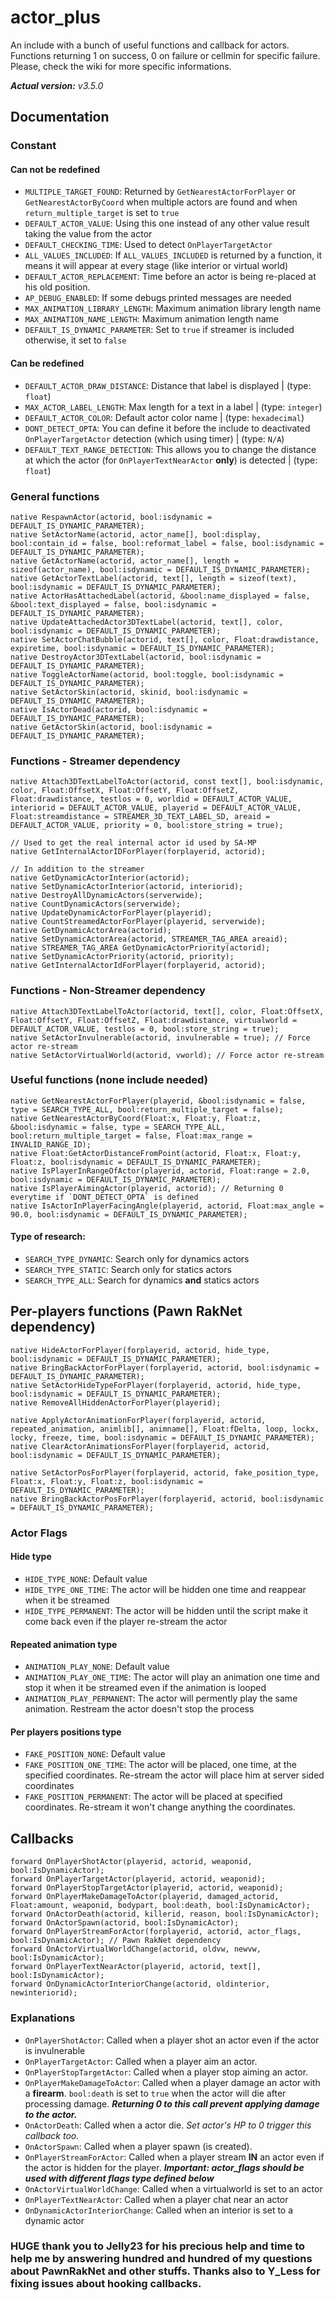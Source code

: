 # actor_plus
An include with a bunch of useful functions and callback for actors.
Functions returning 1 on success, 0 on failure or cellmin for specific failure. Please, check the wiki for more specific informations.

***Actual version:*** *v3.5.0*

## Documentation
### Constant
#### Can not be redefined
* `MULTIPLE_TARGET_FOUND`: Returned by `GetNearestActorForPlayer` or `GetNearestActorByCoord` when multiple actors are found and when `return_multiple_target` is set to `true`
* `DEFAULT_ACTOR_VALUE`: Using this one instead of any other value result taking the value from the actor
* `DEFAULT_CHECKING_TIME`: Used to detect `OnPlayerTargetActor`
* `ALL_VALUES_INCLUDED`: If `ALL_VALUES_INCLUDED` is returned by a function, it means it will appear at every stage (like interior or virtual world)
* `DEFAULT_ACTOR_REPLACEMENT`: Time before an actor is being re-placed at his old position.
* `AP_DEBUG_ENABLED`: If some debugs printed messages are needed
* `MAX_ANIMATION_LIBRARY_LENGTH`: Maximum animation library length name
* `MAX_ANIMATION_NAME_LENGTH`: Maximum animation length name
* `DEFAULT_IS_DYNAMIC_PARAMETER`: Set to `true` if streamer is included otherwise, it set to `false`

#### Can be redefined
* `DEFAULT_ACTOR_DRAW_DISTANCE`: Distance that label is displayed | (type: `float`)
* `MAX_ACTOR_LABEL_LENGTH`: Max length for a text in a label | (type: `integer`)
* `DEFAULT_ACTOR_COLOR`: Default actor color name | (type: `hexadecimal`)
* `DONT_DETECT_OPTA`: You can define it before the include to deactivated `OnPlayerTargetActor` detection (which using timer) | (type: `N/A`)
* `DEFAULT_TEXT_RANGE_DETECTION`: This allows you to change the distance at which the actor (for `OnPlayerTextNearActor` **only**) is detected | (type: `float`)

### General functions
```pawn
native RespawnActor(actorid, bool:isdynamic = DEFAULT_IS_DYNAMIC_PARAMETER);
native SetActorName(actorid, actor_name[], bool:display, bool:contain_id = false, bool:reformat_label = false, bool:isdynamic = DEFAULT_IS_DYNAMIC_PARAMETER);
native GetActorName(actorid, actor_name[], length = sizeof(actor_name), bool:isdynamic = DEFAULT_IS_DYNAMIC_PARAMETER);
native GetActorTextLabel(actorid, text[], length = sizeof(text), bool:isdynamic = DEFAULT_IS_DYNAMIC_PARAMETER);
native ActorHasAttachedLabel(actorid, &bool:name_displayed = false, &bool:text_displayed = false, bool:isdynamic = DEFAULT_IS_DYNAMIC_PARAMETER);
native UpdateAttachedActor3DTextLabel(actorid, text[], color, bool:isdynamic = DEFAULT_IS_DYNAMIC_PARAMETER);
native SetActorChatBubble(actorid, text[], color, Float:drawdistance, expiretime, bool:isdynamic = DEFAULT_IS_DYNAMIC_PARAMETER);
native DestroyActor3DTextLabel(actorid, bool:isdynamic = DEFAULT_IS_DYNAMIC_PARAMETER);
native ToggleActorName(actorid, bool:toggle, bool:isdynamic = DEFAULT_IS_DYNAMIC_PARAMETER);
native SetActorSkin(actorid, skinid, bool:isdynamic = DEFAULT_IS_DYNAMIC_PARAMETER);
native IsActorDead(actorid, bool:isdynamic = DEFAULT_IS_DYNAMIC_PARAMETER);
native GetActorSkin(actorid, bool:isdynamic = DEFAULT_IS_DYNAMIC_PARAMETER);
``` 

### Functions - Streamer dependency
```pawn
native Attach3DTextLabelToActor(actorid, const text[], bool:isdynamic, color, Float:OffsetX, Float:OffsetY, Float:OffsetZ, Float:drawdistance, testlos = 0, worldid = DEFAULT_ACTOR_VALUE, interiorid = DEFAULT_ACTOR_VALUE, playerid = DEFAULT_ACTOR_VALUE, Float:streamdistance = STREAMER_3D_TEXT_LABEL_SD, areaid = DEFAULT_ACTOR_VALUE, priority = 0, bool:store_string = true);

// Used to get the real internal actor id used by SA-MP
native GetInternalActorIDForPlayer(forplayerid, actorid);

// In addition to the streamer
native GetDynamicActorInterior(actorid);
native SetDynamicActorInterior(actorid, interiorid);
native DestroyAllDynamicActors(serverwide);
native CountDynamicActors(serverwide);
native UpdateDynamicActorForPlayer(playerid);
native CountStreamedActorForPlayer(playerid, serverwide);
native GetDynamicActorArea(actorid);
native SetDynamicActorArea(actorid, STREAMER_TAG_AREA areaid);
native STREAMER_TAG_AREA GetDynamicActorPriority(actorid);
native SetDynamicActorPriority(actorid, priority);
native GetInternalActorIdForPlayer(forplayerid, actorid);
```

### Functions - Non-Streamer dependency
```pawn
native Attach3DTextLabelToActor(actorid, text[], color, Float:OffsetX, Float:OffsetY, Float:OffsetZ, Float:drawdistance, virtualworld = DEFAULT_ACTOR_VALUE, testlos = 0, bool:store_string = true);
native SetActorInvulnerable(actorid, invulnerable = true); // Force actor re-stream
native SetActorVirtualWorld(actorid, vworld); // Force actor re-stream
```

### Useful functions (none include needed)
```pawn
native GetNearestActorForPlayer(playerid, &bool:isdynamic = false, type = SEARCH_TYPE_ALL, bool:return_multiple_target = false);
native GetNearestActorByCoord(Float:x, Float:y, Float:z, &bool:isdynamic = false, type = SEARCH_TYPE_ALL, bool:return_multiple_target = false, Float:max_range = INVALID_RANGE_ID);
native Float:GetActorDistanceFromPoint(actorid, Float:x, Float:y, Float:z, bool:isdynamic = DEFAULT_IS_DYNAMIC_PARAMETER);
native IsPlayerInRangeOfActor(playerid, actorid, Float:range = 2.0, bool:isdynamic = DEFAULT_IS_DYNAMIC_PARAMETER);
native IsPlayerAimingActor(playerid, actorid); // Returning 0 everytime if `DONT_DETECT_OPTA` is defined
native IsActorInPlayerFacingAngle(playerid, actorid, Float:max_angle = 90.0, bool:isdynamic = DEFAULT_IS_DYNAMIC_PARAMETER);
```

#### Type of research:
* `SEARCH_TYPE_DYNAMIC`: Search only for dynamics actors
* `SEARCH_TYPE_STATIC`: Search only for statics actors
* `SEARCH_TYPE_ALL`: Search for dynamics **and** statics actors

## Per-players functions (Pawn RakNet dependency)
```pawn
native HideActorForPlayer(forplayerid, actorid, hide_type, bool:isdynamic = DEFAULT_IS_DYNAMIC_PARAMETER);
native BringBackActorForPlayer(forplayerid, actorid, bool:isdynamic = DEFAULT_IS_DYNAMIC_PARAMETER);
native SetActorHideTypeForPlayer(forplayerid, actorid, hide_type, bool:isdynamic = DEFAULT_IS_DYNAMIC_PARAMETER);
native RemoveAllHiddenActorForPlayer(playerid);

native ApplyActorAnimationForPlayer(forplayerid, actorid, repeated_animation, animlib[], animname[], Float:fDelta, loop, lockx, locky, freeze, time, bool:isdynamic = DEFAULT_IS_DYNAMIC_PARAMETER);
native ClearActorAnimationsForPlayer(forplayerid, actorid, bool:isdynamic = DEFAULT_IS_DYNAMIC_PARAMETER);

native SetActorPosForPlayer(forplayerid, actorid, fake_position_type, Float:x, Float:y, Float:z, bool:isdynamic = DEFAULT_IS_DYNAMIC_PARAMETER);
native BringBackActorPosForPlayer(forplayerid, actorid, bool:isdynamic = DEFAULT_IS_DYNAMIC_PARAMETER);
```

### Actor Flags
#### Hide type
* `HIDE_TYPE_NONE`: Default value
* `HIDE_TYPE_ONE_TIME`: The actor will be hidden one time and reappear when it be streamed
* `HIDE_TYPE_PERMANENT`: The actor will be hidden until the script make it come back even if the player re-stream the actor

#### Repeated animation type
* `ANIMATION_PLAY_NONE`: Default value
* `ANIMATION_PLAY_ONE_TIME`: The actor will play an animation one time and stop it when it be streamed even if the animation is looped
* `ANIMATION_PLAY_PERMANENT`: The actor will permently play the same animation. Restream the actor doesn't stop the process

#### Per players positions type
* `FAKE_POSITION_NONE`: Default value
* `FAKE_POSITION_ONE_TIME`: The actor will be placed, one time, at the specified coordinates. Re-stream the actor will place him at server sided coordinates
* `FAKE_POSITION_PERMANENT`: The actor will be placed at specified coordinates. Re-stream it won't change anything the coordinates.

## Callbacks
```pawn
forward OnPlayerShotActor(playerid, actorid, weaponid, bool:IsDynamicActor);
forward OnPlayerTargetActor(playerid, actorid, weaponid);
forward OnPlayerStopTargetActor(playerid, actorid, weaponid);
forward OnPlayerMakeDamageToActor(playerid, damaged_actorid, Float:amount, weaponid, bodypart, bool:death, bool:IsDynamicActor);
forward OnActorDeath(actorid, killerid, reason, bool:IsDynamicActor);
forward OnActorSpawn(actorid, bool:IsDynamicActor);
forward OnPlayerStreamForActor(forplayerid, actorid, actor_flags, bool:IsDynamicActor); // Pawn RakNet dependency
forward OnActorVirtualWorldChange(actorid, oldvw, newvw, bool:IsDynamicActor);
forward OnPlayerTextNearActor(playerid, actorid, text[], bool:IsDynamicActor);
forward OnDynamicActorInteriorChange(actorid, oldinterior, newinteriorid);
```

### Explanations
* `OnPlayerShotActor`: Called when a player shot an actor even if the actor is invulnerable
* `OnPlayerTargetActor`: Called when a player aim an actor.
* `OnPlayerStopTargetActor`: Called when a player stop aiming an actor.
* `OnPlayerMakeDamageToActor`: Called when a player damage an actor with a **firearm**. `bool:death` is set to `true` when the actor will die after processing damage.
***Returning 0 to this call prevent applying damage to the actor.***
* `OnActorDeath`: Called when a actor die. *Set actor's HP to 0 trigger this callback too.*
* `OnActorSpawn`: Called when a player spawn (is created).
* `OnPlayerStreamForActor`: Called when a player stream **IN** an actor even if the actor is hidden for the player.
***Important: actor_flags should be used with different flags type defined below***
* `OnActorVirtualWorldChange`: Called when a virtualworld is set to an actor 
* `OnPlayerTextNearActor`: Called when a player chat near an actor
* `OnDynamicActorInteriorChange`: Called when an interior is set to a dynamic actor

### **HUGE** thank you to Jelly23 for his precious help and time to help me by answering hundred and hundred of my questions about PawnRakNet and other stuffs. Thanks also to Y_Less for fixing issues about hooking callbacks.

